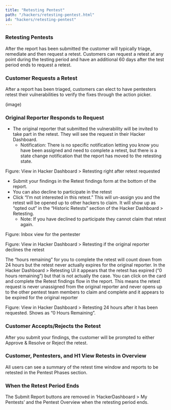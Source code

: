 ```yaml
---
title: "Retesting Pentest"
path: "/hackers/retesting-pentest.html"
id: "hackers/retesting-pentest"
---
```


### Retesting Pentests

After the report has been submitted the customer will typically triage, remediate and then request a retest. Customers can request a retest at any point during the testing period and have an additional 60 days after the test period ends to request a retest.

### Customer Requests a Retest
After a report has been triaged, customers can elect to have pentesters retest their vulnerabilities to verify the fixes through the action picker.

(image)


### Original Reporter Responds to Request
- The original reporter that submitted the vulnerability will be invited to take part in the retest. They will see the request in their Hacker Dashboard.
  - Notification: There is no specific notification letting you know you have been assigned and need to complete a retest, but there is a state change notification that the report has moved to the retesting state.

Figure: View in Hacker Dashboard > Retesting right after retest requested




- Submit your findings in the Retest findings form at the bottom of the report.
- You can also decline to participate in the retest
- Click “I’m not interested in this retest.” This will un-assign you and the retest will be opened up to other hackers to claim. It will show up as “opted out” in the “Historic Retests” section of the Hacker Dashboard > Retesting.
  - Note: If you have declined to participate they cannot claim that retest again.

Figure: Inbox view for the pentester


Figure: View in Hacker Dashboard > Retesting if the original reporter declines the retest



The “hours remaining” for you to complete the retest will count down from 24 hours but the retest never actually expires for the original reporter.
In the Hacker Dashboard > Retesting UI it appears that the retest has expired (“0 hours remaining”) but that is not actually the case. You can click on the card and complete the Retest findings flow in the report.
This means the retest request is never unassigned from the original reporter and never opens up to the other pentest team members to claim and complete and it appears to be expired for the original reporter

Figure: View in Hacker Dashboard > Retesting 24 hours after it has been requested. Shows as “0 Hours Remaining”.




### Customer Accepts/Rejects the Retest

After you submit your findings, the customer will be prompted to either Approve & Resolve or Reject the retest.


### Customer, Pentesters, and H1 View Retests in Overview

All users can see a summary of the retest time window and reports to be retested in the Pentest Phases section.



### When the Retest Period Ends
The Submit Report buttons are removed in ‘HackerDashboard > My Pentests’ and the Pentest Overview when the retesting period ends.
